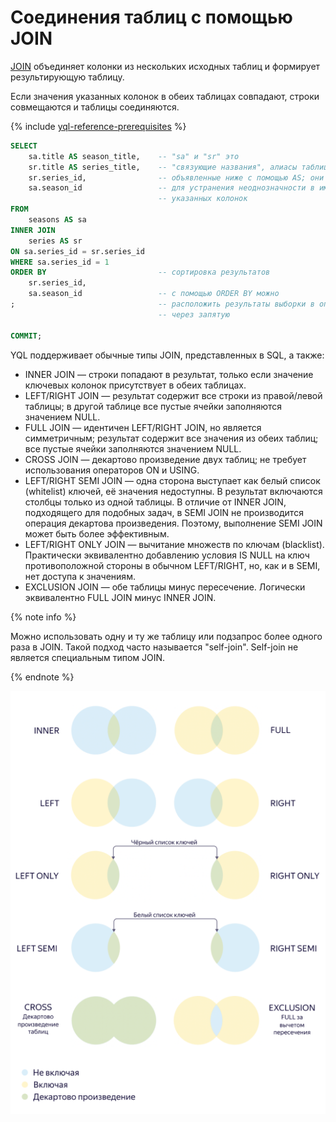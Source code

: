 # Соединения таблиц с помощью JOIN

[JOIN](../reference/syntax/join.md) объединяет колонки из нескольких исходных таблиц и формирует результирующую таблицу.

Если значения указанных колонок в обеих таблицах совпадают, строки совмещаются и таблицы соединяются.

{% include [yql-reference-prerequisites](../../_includes/yql_tutorial_prerequisites.md) %}

```sql
SELECT
    sa.title AS season_title,    -- "sa" и "sr" это
    sr.title AS series_title,    -- "связующие названия", алиасы таблиц
    sr.series_id,                -- объявленные ниже с помощью AS; они используются
    sa.season_id                 -- для устранения неоднозначности в именах
                                 -- указанных колонок
FROM
    seasons AS sa
INNER JOIN
    series AS sr
ON sa.series_id = sr.series_id
WHERE sa.series_id = 1
ORDER BY                         -- сортировка результатов
    sr.series_id,
    sa.season_id                 -- с помощью ORDER BY можно
;                                -- расположить результаты выборки в определенном порядке,
                                 -- через запятую

COMMIT;
```

YQL поддерживает обычные типы JOIN, представленных в SQL, а также:

* INNER JOIN — строки попадают в результат, только если значение ключевых колонок присутствует в обеих таблицах.
* LEFT/RIGHT JOIN — результат содержит все строки из правой/левой таблицы; в другой таблице все пустые ячейки заполняются значением NULL.
* FULL JOIN — идентичен LEFT/RIGHT JOIN, но является симметричным; результат содержит все значения из обеих таблиц; все пустые ячейки заполняются значением NULL.
* CROSS JOIN — декартово произведение двух таблиц; не требует использования операторов ON и USING.
* LEFT/RIGHT SEMI JOIN — одна сторона выступает как белый список (whitelist) ключей, её значения недоступны. В результат включаются столбцы только из одной таблицы. В отличие от INNER JOIN, подходящего для подобных задач, в SEMI JOIN не производится операция декартова произведения. Поэтому, выполнение SEMI JOIN может быть более эффективным.
* LEFT/RIGHT ONLY JOIN — вычитание множеств по ключам (blacklist). Практически эквивалентно добавлению условия IS NULL на ключ противоположной стороны в обычном LEFT/RIGHT, но, как и в SEMI, нет доступа к значениям.
* EXCLUSION JOIN — обе таблицы минус пересечение. Логически эквивалентно FULL JOIN минус INNER JOIN.

{% note info %}

Можно использовать одну и ту же таблицу или подзапрос более одного раза в JOIN. Такой подход часто называется "self-join". Self-join не является специальным типом JOIN.

{% endnote %}

![Типы JOIN](../../_assets/join.png)
